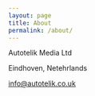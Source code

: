 ```yaml
---
layout: page
title: About
permalink: /about/
---
```


Autotelik Media Ltd

Eindhoven, Netehrlands

info@autotelik.co.uk

